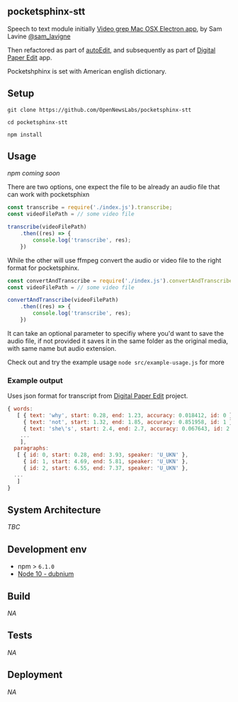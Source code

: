 ## pocketsphinx-stt
Speech to text module initially [Video grep Mac OSX Electron app](https://github.com/antiboredom/videogrep), by Sam Lavine [@sam_lavigne](https://twitter.com/sam_lavigne)


Then refactored as part of [autoEdit](https://github.com/OpenNewsLabs/autoEdit_2), and subsequently as part of [Digital Paper Edit](https://github.com/bbc/digital-paper-edit-electron) app.

<!-- It uses Pocketshphinx and ffmpeg binraries for os x. To run on a linux server you'd need to get(or compile) those binaries for linux. -->

Pocketshphinx is set with American english dictionary.

## Setup
<!-- _stack - optional_
_How to build and run the code/app_ -->

```
git clone https://github.com/OpenNewsLabs/pocketsphinx-stt
```

```
cd pocketsphinx-stt
```
```
npm install
```

## Usage

_npm coming soon_

<!-- ```
npm install pocketsphinx-stt
```
 -->

There are two options, one expect the file to be already an audio file that can work with pocketsphixn 

<!-- const convertAndTranscribe = require('pocketsphinx-stt') -->


```js
const transcribe = require('./index.js').transcribe;
const videoFilePath = // some video file

transcribe(videoFilePath)
    .then((res) => {
        console.log('transcribe', res);
    })
```


While the other will use ffmpeg convert the audio or video file to the right format for pocketsphinx.
```js
const convertAndTranscribe = require('./index.js').convertAndTranscribe;
const videoFilePath = // some video file

convertAndTranscribe(videoFilePath)
    .then((res) => {
        console.log('transcribe', res);
    })
```

It can take an optional parameter to specifiy where you'd want to save the audio file, if not provided it saves it in the same folder as the original media, with same name but audio extension.

Check out and try the example usage `node src/example-usage.js` for more 


### Example output

Uses json format for transcript from [Digital Paper Edit](https://github.com/bbc/digital-paper-edit-electron) project.

```js
{ words:
   [ { text: 'why', start: 0.28, end: 1.23, accuracy: 0.018412, id: 0 },
     { text: 'not', start: 1.32, end: 1.85, accuracy: 0.851958, id: 1 },
     { text: 'she\'s', start: 2.4, end: 2.7, accuracy: 0.067643, id: 2 },
    ...
    ],
  paragraphs:
   [ { id: 0, start: 0.28, end: 3.93, speaker: 'U_UKN' },
     { id: 1, start: 4.69, end: 5.81, speaker: 'U_UKN' },
     { id: 2, start: 6.55, end: 7.37, speaker: 'U_UKN' },
  ...
   ]
}

```

## System Architecture
<!-- _High level overview of system architecture_ -->

_TBC_

<!-- ## Documentation

There's a [docs](./docs) folder in this repository.

[docs/notes](./docs/notes) contains dev draft notes on various aspects of the project. This would generally be converted either into ADRs or guides when ready.

[docs/adr](./docs/adr) contains [Architecture Decision Record](https://github.com/joelparkerhenderson/architecture_decision_record).

> An architectural decision record (ADR) is a document that captures an important architectural decision made along with its context and consequences.

We are using [this template for ADR](https://gist.github.com/iaincollins/92923cc2c309c2751aea6f1b34b31d95) -->

## Development env
 <!-- _How to run the development environment_ -->

- npm > `6.1.0`
- [Node 10 - dubnium](https://scotch.io/tutorials/whats-new-in-node-10-dubnium)

<!-- - npm > `6.1.0`
- [Node 10 - dubnium](https://scotch.io/tutorials/whats-new-in-node-10-dubnium)

Node version is set in node version manager [`.nvmrc`](https://github.com/creationix/nvm#nvmrc) -->

<!-- _Coding style convention ref optional, eg which linter to use_ -->

<!-- _Linting, github pre-push hook - optional_ -->


## Build
<!-- _How to run build_ -->

_NA_

<!-- TODO: might need transpiling? -->

## Tests
<!-- _How to carry out tests_ -->

_NA_

## Deployment
<!-- _How to deploy the code/app into test/staging/production_ -->

_NA_